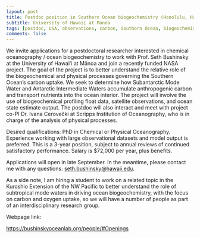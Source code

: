 ```yaml
---
layout: post
title: Postdoc position in Southern Ocean biogeochemistry (Honolulu, Hawaii)
subtitle: University of Hawaii at Manoa
tags: [postdoc, USA, observations, carbon, Southern Ocean, biogeochemistry]
comments: false
---
```

We invite applications for a postdoctoral researcher interested in chemical oceanography / ocean biogeochemistry to work with Prof. Seth Bushinsky at the University of Hawaiʻi at Mānoa and join a recently funded NASA project. The goal of the project is to better understand the relative role of the biogeochemical and physical processes governing the Southern Ocean’s carbon uptake. We seek to determine how Subantarctic Mode Water and Antarctic Intermediate Waters accumulate anthropogenic carbon and transport nutrients into the ocean interior. The project will involve the use of biogeochemical profiling float data, satellite observations, and ocean state estimate output. The postdoc will also interact and meet with project co-PI Dr. Ivana Cerovečki at Scripps Institution of Oceanography, who is in charge of the analysis of physical processes.

Desired qualifications: PhD in Chemical or Physical Oceanography. Experience working with large observational datasets and model output is preferred. This is a 3-year position, subject to annual reviews of continued satisfactory performance. Salary is $72,000 per year, plus benefits.

Applications will open in late September. In the meantime, please contact me with any questions: seth.bushinsky@hawaii.edu.

As a side note, I am hiring a student to work on a related topic in the Kuroshio Extension of the NW Pacific to better understand the role of subtropical mode waters in driving ocean biogeochemistry, with the focus on carbon and oxygen uptake, so we will have a number of people as part of an interdisciplinary research group.

Webpage link:

https://bushinskyoceanlab.org/people/#Openings
